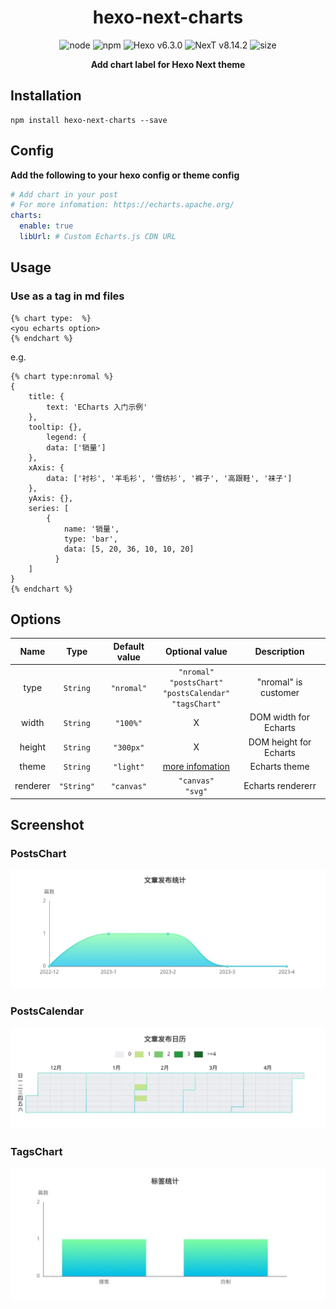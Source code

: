 <div align="center">

# hexo-next-charts

![node](https://img.shields.io/node/v/hexo-next-charts)
![npm](https://img.shields.io/npm/v/hexo-next-charts)
![Hexo v6.3.0](https://img.shields.io/badge/Hexo-v6.3.0-orange)
![NexT v8.14.2](https://img.shields.io/badge/Next-v8.14.2-orange)
![size](https://img.shields.io/github/languages/code-size/luren-dc/hexo-next-charts)

**Add chart label for Hexo Next theme**

</div>

## Installation

```
npm install hexo-next-charts --save
```

## Config

**Add the following to your hexo config or theme config**

```yml
# Add chart in your post
# For more infomation: https://echarts.apache.org/
charts:
  enable: true
  libUrl: # Custom Echarts.js CDN URL
```

## Usage

### Use as a tag in md files

```nunjucks
{% chart type:  %}
<you echarts option>
{% endchart %}
```

e.g.

```nunjucks
{% chart type:nromal %}
{
    title: {
        text: 'ECharts 入门示例'
    },
    tooltip: {},
        legend: {
        data: ['销量']
    },
    xAxis: {
        data: ['衬衫', '羊毛衫', '雪纺衫', '裤子', '高跟鞋', '袜子']
    },
    yAxis: {},
	series: [
		{
            name: '销量',
            type: 'bar',
            data: [5, 20, 36, 10, 10, 20]
          }
    ]
}
{% endchart %}
```

## Options

|   Name   |    Type    | Default value |                           Optional value                           |      Description       |
| :------: | :--------: | :-----------: | :----------------------------------------------------------------: | :--------------------: |
|   type   |  `String`  |  `"nromal"`   | `"nromal"`<br>`"postsChart"`<br>`"postsCalendar"`<br>`"tagsChart"` |  "nromal" is customer  |
|  width   |  `String`  |   `"100%"`    |                                 X                                  | DOM width for Echarts  |
|  height  |  `String`  |   `"300px"`   |                                 X                                  | DOM height for Echarts |
|  theme   |  `String`  |   `"light"`   | [more infomation](https://echarts.apache.org/download-theme.html)  |     Echarts theme      |
| renderer | `"String"` |  `"canvas"`   |                       `"canvas"`<br>`"svg"`                        |   Echarts rendererr    |

## Screenshot

### PostsChart

![](https://github.com/luren-dc/hexo-next-charts/raw/master/source/postsChart.jpg)

### PostsCalendar

![](https://github.com/luren-dc/hexo-next-charts/raw/master/source/postsCalendar.jpg)

### TagsChart

![](https://github.com/luren-dc/hexo-next-charts/raw/master/source/tagsChart.jpg)
